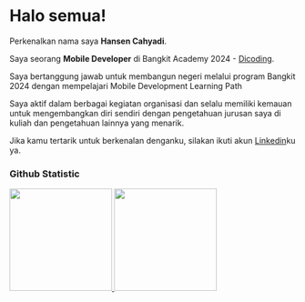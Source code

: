 # Halo semua! 

Perkenalkan nama saya **Hansen Cahyadi**.<br>

Saya seorang **Mobile Developer** di Bangkit Academy 2024 - [Dicoding](https://www.dicoding.com/).<br>

Saya bertanggung jawab untuk membangun negeri melalui program Bangkit 2024 dengan mempelajari Mobile Development Learning Path<br>

Saya aktif dalam berbagai kegiatan organisasi dan selalu memiliki kemauan untuk mengembangkan diri sendiri dengan pengetahuan jurusan saya di kuliah dan pengetahuan lainnya yang menarik.<br>

Jika kamu tertarik untuk berkenalan denganku, silakan ikuti akun [Linkedin](https://www.linkedin.com/in/hansen-cahyadi/)ku ya.

### Github Statistic
<p align="left">
<a href="https://github.com/Hansen2102">
  <img height="180em" src="https://github-readme-stats-eight-theta.vercel.app/api?username=Hansen2102&show_icons=true&theme=algolia&include_all_commits=true&count_private=true"/>
  <img height="180em" src="https://github-readme-stats-eight-theta.vercel.app/api/top-langs/?username=Hansen2102&layout=compact&layout=compact&theme=algolia"/>
</a>
</p>

